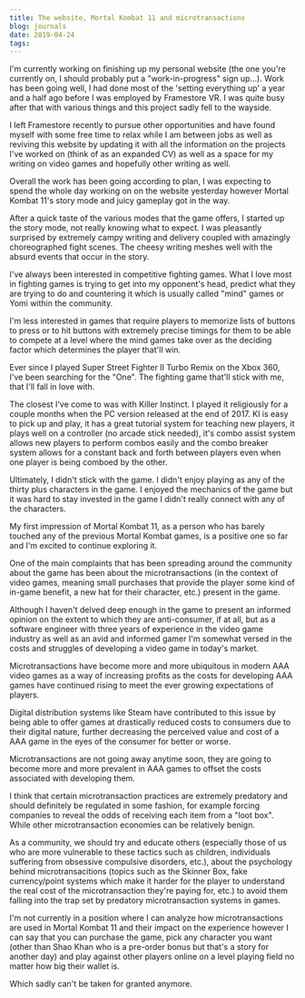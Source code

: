 ```yaml
---
title: The website, Mortal Kombat 11 and microtransactions
blog: journals
date: 2019-04-24
tags:
---
```

I'm currently working on finishing up my personal website (the one you're currently on, I should probably put a "work-in-progress" sign up...). Work has been going well, I had done most of the 'setting everything up' a year and a half ago before I was employed by Framestore VR. I was quite busy after that with various things and this project sadly fell to the wayside.

I left Framestore recently to pursue other opportunities and have found myself with some free time to relax while I am between jobs as well as reviving this website by updating it with all the information on the projects I've worked on (think of as an expanded CV) as well as a space for my writing on video games and hopefully other writing as well.

Overall the work has been going according to plan, I was expecting to spend the whole day working on on the website yesterday however Mortal Kombat 11's story mode and juicy gameplay got in the way.

After a quick taste of the various modes that the game offers, I started up the story mode, not really knowing what to expect. I was pleasantly surprised by extremely campy writing and delivery coupled with amazingly choreographed fight scenes. The cheesy writing meshes well with the absurd events that occur in the story.

I've always been interested in competitive fighting games. What I love most in fighting games is trying to get into my opponent's head, predict what they are trying to do and countering it which is usually called "mind" games or Yomi within the community.

I'm less interested in games that require players to memorize lists of buttons to press or to hit buttons with extremely precise timings for them to be able to compete at a level where the mind games take over as the deciding factor which determines the player that'll win.

Ever since I played Super Street Fighter II Turbo Remix on the Xbox 360, I've been searching for the "One". The fighting game that'll stick with me, that I'll fall in love with.

The closest I've come to was with Killer Instinct. I played it religiously for a couple months when the PC version released at the end of 2017. KI is easy to pick up and play, it has a great tutorial system for teaching new players, it plays well on a controller (no arcade stick needed), it's combo assist system allows new players to perform combos easily and the combo breaker system allows for a constant back and forth between players even when one player is being comboed by the other.

Ultimately, I didn't stick with the game. I didn't enjoy playing as any of the thirty plus characters in the game. I enjoyed the mechanics of the game but it was hard to stay invested in the game I didn't really connect with any of the characters.

My first impression of Mortal Kombat 11, as a person who has barely touched any of the previous Mortal Kombat games, is a positive one so far and I'm excited to continue exploring it.

One of the main complaints that has been spreading around the community about the game has been about the microtransactions (in the context of video games, meaning small purchases that provide the player some kind of in-game benefit, a new hat for their character, etc.) present in the game.

Although I haven't delved deep enough in the game to present an informed opinion on the extent to which they are anti-consumer, if at all, but as a software engineer with three years of experience in the video game industry as well as an avid and informed gamer I'm somewhat versed in the costs and struggles of developing a video game in today's market.

Microtransactions have become more and more ubiquitous in modern AAA video games as a way of increasing profits as the costs for developing AAA games have continued rising to meet the ever growing expectations of players.

Digital distribution systems like Steam have contributed to this issue by being able to offer games at drastically reduced costs to consumers due to their digital nature, further decreasing the perceived value and cost of a AAA game in the eyes of the consumer for better or worse.

Microtransactions are not going away anytime soon, they are going to become more and more prevalent in AAA games to offset the costs associated with developing them.

I think that certain microtransaction practices are extremely predatory and should definitely be regulated in some fashion, for example forcing companies to reveal the odds of receiving each item from a "loot box". While other microtransaction economies can be relatively benign.

As a community, we should try and educate others (especially those of us who are more vulnerable to these tactics such as children, individuals suffering from obsessive compulsive disorders, etc.), about the psychology behind microtransacitions (topics such as the Skinner Box, fake currency/point systems which make it harder for the player to understand the real cost of the microtransaction they're paying for, etc.) to avoid them falling into the trap set by predatory microtransaction systems in games.

I'm not currently in a position where I can analyze how microtransactions are used in Mortal Kombat 11 and their impact on the experience however I can say that you can purchase the game, pick any character you want (other than Shao Khan who is a pre-order bonus but that's a story for another day) and play against other players online on a level playing field no matter how big their wallet is.

Which sadly can't be taken for granted anymore.
